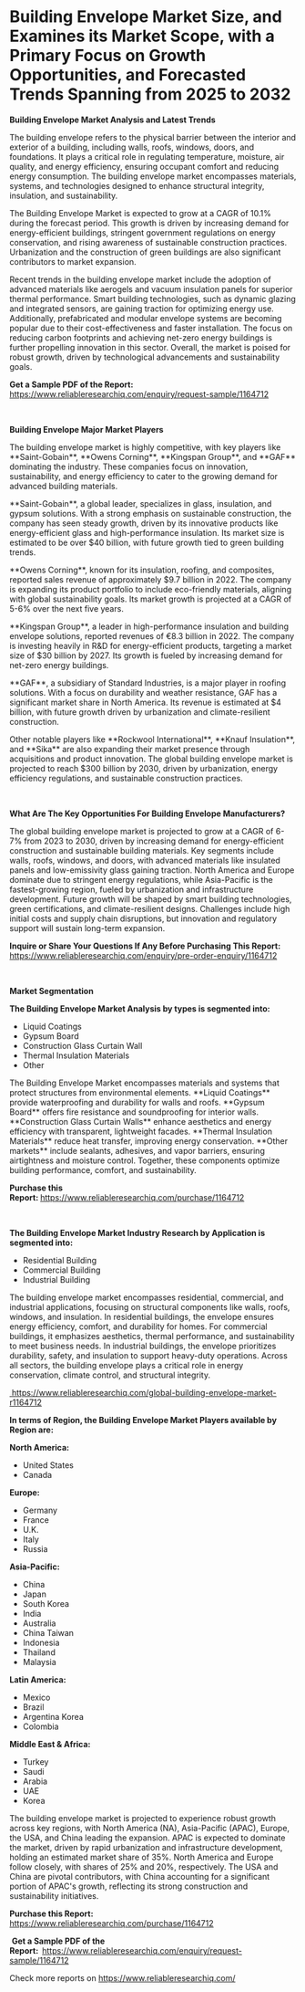 <p><h1>Building Envelope Market Size, and Examines its Market Scope, with a Primary Focus on Growth Opportunities, and Forecasted Trends Spanning from 2025 to 2032</h1></p><p><strong>Building Envelope Market Analysis and Latest Trends</strong></p>
<p><p>The building envelope refers to the physical barrier between the interior and exterior of a building, including walls, roofs, windows, doors, and foundations. It plays a critical role in regulating temperature, moisture, air quality, and energy efficiency, ensuring occupant comfort and reducing energy consumption. The building envelope market encompasses materials, systems, and technologies designed to enhance structural integrity, insulation, and sustainability.</p><p>The Building Envelope Market is expected to grow at a CAGR of 10.1% during the forecast period. This growth is driven by increasing demand for energy-efficient buildings, stringent government regulations on energy conservation, and rising awareness of sustainable construction practices. Urbanization and the construction of green buildings are also significant contributors to market expansion.</p><p>Recent trends in the building envelope market include the adoption of advanced materials like aerogels and vacuum insulation panels for superior thermal performance. Smart building technologies, such as dynamic glazing and integrated sensors, are gaining traction for optimizing energy use. Additionally, prefabricated and modular envelope systems are becoming popular due to their cost-effectiveness and faster installation. The focus on reducing carbon footprints and achieving net-zero energy buildings is further propelling innovation in this sector. Overall, the market is poised for robust growth, driven by technological advancements and sustainability goals.</p></p>
<p><strong>Get a Sample PDF of the Report:&nbsp;</strong> <a href="https://www.reliableresearchiq.com/enquiry/request-sample/1164712?utm_campaign=2099&utm_medium=2&utm_source=Github&utm_content=ia&utm_term=26012025&utm_id=building-envelope">https://www.reliableresearchiq.com/enquiry/request-sample/1164712</a></p>
<p>&nbsp;</p>
<p><strong>Building Envelope Major Market Players</strong></p>
<p><p>The building envelope market is highly competitive, with key players like **Saint-Gobain**, **Owens Corning**, **Kingspan Group**, and **GAF** dominating the industry. These companies focus on innovation, sustainability, and energy efficiency to cater to the growing demand for advanced building materials.</p><p>**Saint-Gobain**, a global leader, specializes in glass, insulation, and gypsum solutions. With a strong emphasis on sustainable construction, the company has seen steady growth, driven by its innovative products like energy-efficient glass and high-performance insulation. Its market size is estimated to be over $40 billion, with future growth tied to green building trends.</p><p>**Owens Corning**, known for its insulation, roofing, and composites, reported sales revenue of approximately $9.7 billion in 2022. The company is expanding its product portfolio to include eco-friendly materials, aligning with global sustainability goals. Its market growth is projected at a CAGR of 5-6% over the next five years.</p><p>**Kingspan Group**, a leader in high-performance insulation and building envelope solutions, reported revenues of €8.3 billion in 2022. The company is investing heavily in R&D for energy-efficient products, targeting a market size of $30 billion by 2027. Its growth is fueled by increasing demand for net-zero energy buildings.</p><p>**GAF**, a subsidiary of Standard Industries, is a major player in roofing solutions. With a focus on durability and weather resistance, GAF has a significant market share in North America. Its revenue is estimated at $4 billion, with future growth driven by urbanization and climate-resilient construction.</p><p>Other notable players like **Rockwool International**, **Knauf Insulation**, and **Sika** are also expanding their market presence through acquisitions and product innovation. The global building envelope market is projected to reach $300 billion by 2030, driven by urbanization, energy efficiency regulations, and sustainable construction practices.</p></p>
<p>&nbsp;</p>
<p><strong>What Are The Key Opportunities For Building Envelope Manufacturers?</strong></p>
<p><p>The global building envelope market is projected to grow at a CAGR of 6-7% from 2023 to 2030, driven by increasing demand for energy-efficient construction and sustainable building materials. Key segments include walls, roofs, windows, and doors, with advanced materials like insulated panels and low-emissivity glass gaining traction. North America and Europe dominate due to stringent energy regulations, while Asia-Pacific is the fastest-growing region, fueled by urbanization and infrastructure development. Future growth will be shaped by smart building technologies, green certifications, and climate-resilient designs. Challenges include high initial costs and supply chain disruptions, but innovation and regulatory support will sustain long-term expansion.</p></p>
<p><strong>Inquire or Share Your Questions If Any Before Purchasing This Report:</strong> <a href="https://www.reliableresearchiq.com/enquiry/pre-order-enquiry/1164712?utm_campaign=2099&utm_medium=2&utm_source=Github&utm_content=ia&utm_term=26012025&utm_id=building-envelope">https://www.reliableresearchiq.com/enquiry/pre-order-enquiry/1164712</a></p>
<p>&nbsp;</p>
<p><strong>Market Segmentation</strong></p>
<p><strong>The Building Envelope Market Analysis by types is segmented into:</strong></p>
<p><ul><li>Liquid Coatings</li><li>Gypsum Board</li><li>Construction Glass Curtain Wall</li><li>Thermal Insulation Materials</li><li>Other</li></ul></p>
<p><p>The Building Envelope Market encompasses materials and systems that protect structures from environmental elements. **Liquid Coatings** provide waterproofing and durability for walls and roofs. **Gypsum Board** offers fire resistance and soundproofing for interior walls. **Construction Glass Curtain Walls** enhance aesthetics and energy efficiency with transparent, lightweight facades. **Thermal Insulation Materials** reduce heat transfer, improving energy conservation. **Other markets** include sealants, adhesives, and vapor barriers, ensuring airtightness and moisture control. Together, these components optimize building performance, comfort, and sustainability.</p></p>
<p><strong>Purchase this Report:&nbsp;</strong><a href="https://www.reliableresearchiq.com/purchase/1164712?utm_campaign=2099&utm_medium=2&utm_source=Github&utm_content=ia&utm_term=26012025&utm_id=building-envelope">https://www.reliableresearchiq.com/purchase/1164712</a></p>
<p>&nbsp;</p>
<p><strong>The Building Envelope Market Industry Research by Application is segmented into:</strong></p>
<p><ul><li>Residential Building</li><li>Commercial Building</li><li>Industrial Building</li></ul></p>
<p><p>The building envelope market encompasses residential, commercial, and industrial applications, focusing on structural components like walls, roofs, windows, and insulation. In residential buildings, the envelope ensures energy efficiency, comfort, and durability for homes. For commercial buildings, it emphasizes aesthetics, thermal performance, and sustainability to meet business needs. In industrial buildings, the envelope prioritizes durability, safety, and insulation to support heavy-duty operations. Across all sectors, the building envelope plays a critical role in energy conservation, climate control, and structural integrity.</p></p>
<p><a href="https://www.reliableresearchiq.com/global-building-envelope-market-r1164712?utm_campaign=2099&utm_medium=2&utm_source=Github&utm_content=ia&utm_term=26012025&utm_id=building-envelope">&nbsp;https://www.reliableresearchiq.com/global-building-envelope-market-r1164712</a></p>
<p><strong>In terms of Region, the Building Envelope Market Players available by Region are:</strong></p>
<p>
    <p> <strong> North America: </strong>
        <ul>
            <li>United States</li>
            <li>Canada</li>
        </ul>
        </p> 
    <p> <strong> Europe: </strong>
        <ul>
            <li>Germany</li>
            <li>France</li>
            <li>U.K.</li>
            <li>Italy</li>
            <li>Russia</li>
        </ul>
        </p> 
    <p> <strong> Asia-Pacific: </strong>
        <ul>
            <li>China</li>
            <li>Japan</li>
            <li>South Korea</li>
            <li>India</li>
            <li>Australia</li>
            <li>China Taiwan</li>
            <li>Indonesia</li>
            <li>Thailand</li>
            <li>Malaysia</li>
        </ul>
        </p> 
    <p> <strong> Latin America: </strong>
        <ul>
            <li>Mexico</li>
            <li>Brazil</li>
            <li>Argentina Korea</li>
            <li>Colombia</li>
        </ul>
        </p> 
    <p> <strong> Middle East & Africa: </strong>
        <ul>
            <li>Turkey</li>
            <li>Saudi</li>
            <li>Arabia</li>
            <li>UAE</li>
            <li>Korea</li>
        </ul>
    </p>
    </p>
<p><p>The building envelope market is projected to experience robust growth across key regions, with North America (NA), Asia-Pacific (APAC), Europe, the USA, and China leading the expansion. APAC is expected to dominate the market, driven by rapid urbanization and infrastructure development, holding an estimated market share of 35%. North America and Europe follow closely, with shares of 25% and 20%, respectively. The USA and China are pivotal contributors, with China accounting for a significant portion of APAC's growth, reflecting its strong construction and sustainability initiatives.</p></p>
<p><strong>Purchase this Report: </strong><a href="https://www.reliableresearchiq.com/purchase/1164712?utm_campaign=2099&utm_medium=2&utm_source=Github&utm_content=ia&utm_term=26012025&utm_id=building-envelope">https://www.reliableresearchiq.com/purchase/1164712</a></p>
<p>&nbsp;<strong>Get a Sample PDF of the Report:&nbsp;&nbsp;</strong><a href="https://www.reliableresearchiq.com/enquiry/request-sample/1164712?utm_campaign=2099&utm_medium=2&utm_source=Github&utm_content=ia&utm_term=26012025&utm_id=building-envelope">https://www.reliableresearchiq.com/enquiry/request-sample/1164712</a></p>
<p><strong></strong></p>
<p>Check more reports on <a href="https://www.reliableresearchiq.com/?utm_campaign=2099&utm_medium=2&utm_source=Github&utm_content=ia&utm_term=26012025&utm_id=building-envelope">https://www.reliableresearchiq.com/</a></p>